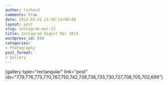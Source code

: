 ```yaml
---
author: richard
comments: true
date: 2013-03-31 21:50:12+00:00
layout: post
slug: instagram-mar-13
title: Instagram Digest Mar 2013
wordpress_id: 698
categories:
- Photography
post_format:
- Gallery
---
```


[gallery type="rectangular" link="post" ids="779,776,773,770,767,750,742,739,736,733,730,727,708,705,702,699"]


